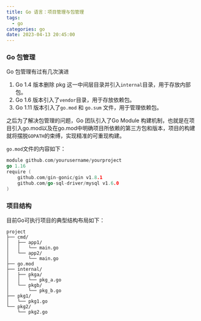 ```yaml
---
title: Go 语言：项目管理与包管理
tags:
  - go
categories: go
date: 2023-04-13 20:45:00
---
```



### Go 包管理

Go 包管理有过有几次演进

1. Go 1.4 版本删除 pkg 这一中间层目录并引入`internal`目录，用于存放内部包。
2. Go 1.6 版本引入了`vendor`目录，用于存放依赖包。
3. Go 1.11 版本引入了`go.mod` 和 `go.sum` 文件，用于管理依赖包。

之后为了解决包管理的问题，Go 团队引入了Go Module 构建机制，也就是在项目引入go.mod以及在go.mod中明确项目所依赖的第三方包和版本，项目的构建就将摆脱`GOPATH`的束缚，实现精准的可重现构建。

`go.mod`文件的内容如下：
```go
module github.com/yourusername/yourproject
go 1.16
require (
    github.com/gin-gonic/gin v1.8.1
    github.com/go-sql-driver/mysql v1.6.0
)
```

### 项目结构
目前Go可执行项目的典型结构布局如下：
```tree -F project
project
├── cmd/
│   ├── app1/
│   │   └── main.go
│   └── app2/
│       └── main.go
├── go.mod
├── internal/
│   ├── pkga/
│   │   └── pkg_a.go
│   └── pkgb/
│       └── pkg_b.go
├── pkg1/
│   └── pkg1.go
└── pkg2/
    └── pkg2.go

```
